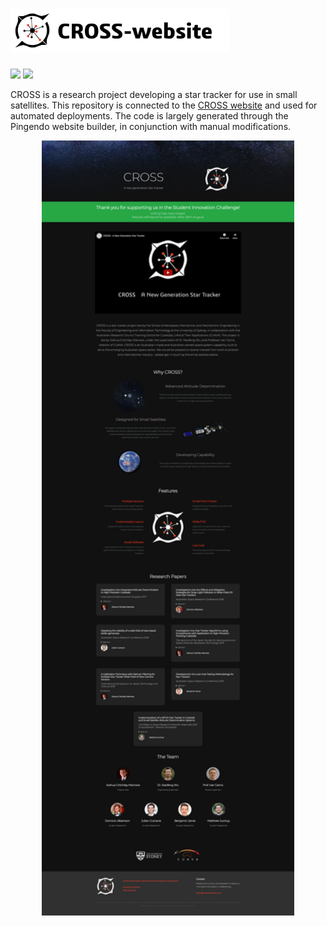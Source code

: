 # <img src="public_html/assets/CROSS-website.png?raw=true" height="70">

<p>

  <a href="http://crossstartracker.com/">
    <img src="https://img.shields.io/website?down_message=offline&label=website&up_message=online&url=http%3A%2F%2Fcrossstartracker.com%2F" /></a>
  <img src="https://img.shields.io/github/last-commit/MatthewSuntup/CROSS-website"/>

</p>

CROSS is a research project developing a star tracker for use in small satellites. This repository is connected to the [CROSS website](http://crossstartracker.com/) and used for automated deployments. The code is largely generated through the Pingendo website builder, in conjunction with manual modifications.

<p align="center">
   <img src="preview.png?raw=true" width="80%">
</p>
